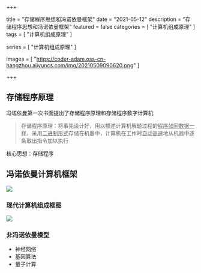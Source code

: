 +++

title = "存储程序思想和冯诺依曼框架"
date = "2021-05-12"
description = "存储程序思想和冯诺依曼框架"
featured = false
categories = [
  "计算机组成原理"
]
tags = [
  "计算机组成原理"
]

series = [
  "计算机组成原理"
]

images = [ "https://coder-adam.oss-cn-hangzhou.aliyuncs.com/img/20210509090620.png"
]

+++

<!--more-->

## 存储程序原理

冯诺依曼第一次书面提出了存储程序原理和存储程序数字计算机

> 存储程序原理：将事先设计好，用以描述计算机解题过程的<u>程序如同数据一样</u>，采用<u>二进制形式</u>存储在机器中，计算机在工作时<u>自动高速</u>地从机器中逐条取出指令加以执行

核心思想：存储程序



## 冯诺依曼计算机框架

![](https://coder-adam.oss-cn-hangzhou.aliyuncs.com/img/20210509090620.png)

### 现代计算机组成框图

![](https://coder-adam.oss-cn-hangzhou.aliyuncs.com/img/20210509090719.png)



### 非冯诺依曼模型

+ 神经网络
+ 基因算法
+ 量子计算

